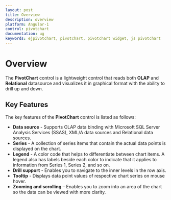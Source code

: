 ```yaml
---
layout: post
title: Overview
description: overview
platform: Angular-1
control: pivotchart
documentation: ug
keywords: ejpivotchart, pivotchart, pivotchart widget, js pivotchart 
---
```


# Overview

The **PivotChart** control is a lightweight control that reads both **OLAP** and **Relational** datasource and visualizes it in graphical format with the ability to drill up and down.

## Key Features

The key features of the **PivotChart** control is listed as follows:

* **Data source** - Supports OLAP data binding with Microsoft SQL Server Analysis Services (SSAS), XML/A data sources and Relational data sources.
* **Series** - A collection of series items that contain the actual data points is displayed on the chart.
* **Legend** - A color code that helps to differentiate between chart items. A legend also has labels beside each color to indicate that it applies to information from Series 1, Series 2, and so on.
* **Drill support** - Enables you to navigate to the inner levels in the row axis. 
* **Tooltip** - Displays data point values of respective chart series on mouse hover.
* **Zooming and scrolling** – Enables you to zoom into an area of the chart so the data can be viewed with more clarity.



